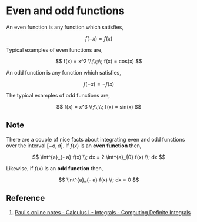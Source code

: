 # Even and odd functions

An even function is any function which satisfies,

$$
f(- x) = f(x)
$$

Typical examples of even functions are,

$$
f(x) = x^2
\\;\\;\\;
f(x) = cos(x)
$$

An odd function is any function which satisfies,

$$
f(- x) = - f(x)
$$

The typical examples of odd functions are,

$$
f(x) = x^3
\\;\\;\\;
f(x) = sin(x)
$$

## Note

There are a couple of nice facts about integrating even and odd functions over the interval $[- a, a]$. If $f(x)$ is an **even function** then,

$$
\int^{a}_{- a} f(x) \\; dx = 2 \int^{a}_{0} f(x) \\; dx
$$

Likewise, if $f(x)$ is an **odd function** then,

$$
\int^{a}_{- a} f(x) \\; dx = 0
$$

## Reference

1. [Paul's online notes - Calculus I - Integrals - Computing Definite Integrals](https://tutorial.math.lamar.edu/Classes/CalcI/ComputingDefiniteIntegrals.aspx)